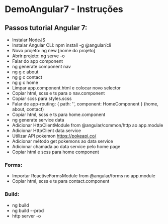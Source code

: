 # DemoAngular7 - Instruções

## Passos tutorial Angular 7:
 
  - Instalar NodeJS
  - Instalar Angular CLI: npm install -g @angular/cli
  - Novo projeto: ng new [nome do projeto]
  - Abrir projeto: ng serve -o
  - Falar do app component
  - ng generate component nav
  - ng g c about
  - ng g c contact
  - ng g c home
  - Limpar app.component.html e colocar novo selector
  - Copiar html, scss e ts para o nav.component
  - Copiar scss para styles.scss
  - Falar de app-routing: { path: '', component: HomeComponent } (home, about, contact)
  - Copiar html, scss e ts para home.component
  - ng generate service data
  - Adicionar HttpClientModule from @angular/common/http ao app.module
  - Adicionar HttpClient data.service
  - Utilizar API pokemon https://pokeapi.co/
  - Adicionar método get pokemons ao data service
  - Adicionar chamada ao data service pelo home page
  - Copiar html e scss para home component
  
  ### Forms:
  
  - Importar ReactiveFormsModule from @angular/forms no app.module
  - Copiar html, scss e ts para contact.component
  
  ### Build:
  
  - ng build
  - ng build --prod
  - http server -o
